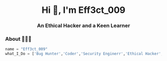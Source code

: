 <h1 align="center">Hi 👋, I'm Eff3ct_009</h1>
<h3 align="center">An Ethical Hacker and a Keen Learner</h3>
</p>



### About 🙋🏻‍♂️
```Python
name = "Eff3ct_009"
what_I_Do = ['Bug Hunter','Coder','Security Enginerr','Ethical Hacker','Nepali','Student']
```


 
